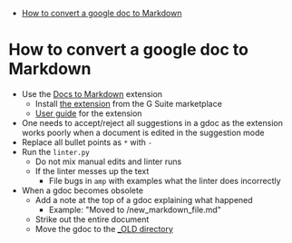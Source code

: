<!--ts-->
   * [How to convert a google doc to Markdown](#how-to-convert-a-google-doc-to-markdown)



<!--te-->
# How to convert a google doc to Markdown

- Use the
  [Docs to Markdown](https://github.com/evbacher/gd2md-html/wiki)
  extension
  - Install
    [the extension](https://gsuite.google.com/marketplace/app/docs_to_markdown/700168918607)
    from the G Suite marketplace
  - [User guide](https://github.com/evbacher/gd2md-html/wiki#using-docs-to-markdown)
    for the extension
- One needs to accept/reject all suggestions in a gdoc as the extension works
  poorly when a document is edited in the suggestion mode
- Replace all bullet points as `*` with `-`
- Run the `linter.py`
  - Do not mix manual edits and linter runs
  - If the linter messes up the text
    - File bugs in `amp` with examples what the linter does incorrectly
- When a gdoc becomes obsolete
  - Add a note at the top of a gdoc explaining what happened
    - Example: "Moved to /new_markdown_file.md"
  - Strike out the entire document
  - Move the gdoc to the
    [\_OLD directory](https://drive.google.com/drive/u/0/folders/1J4B1vq8EwT-q_z7qSLCZ9Tug2CA9f8i7)
